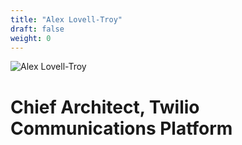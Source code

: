 ```yaml
---
title: "Alex Lovell-Troy"
draft: false
weight: 0
---
```



![Alex Lovell-Troy](/img/portrait_800_2022.jpg)

# Chief Architect, Twilio Communications Platform
